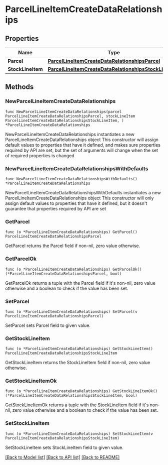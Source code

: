 # ParcelLineItemCreateDataRelationships

## Properties

Name | Type | Description | Notes
------------ | ------------- | ------------- | -------------
**Parcel** | [**ParcelLineItemCreateDataRelationshipsParcel**](ParcelLineItemCreateDataRelationshipsParcel.md) |  | 
**StockLineItem** | [**ParcelLineItemCreateDataRelationshipsStockLineItem**](ParcelLineItemCreateDataRelationshipsStockLineItem.md) |  | 

## Methods

### NewParcelLineItemCreateDataRelationships

`func NewParcelLineItemCreateDataRelationships(parcel ParcelLineItemCreateDataRelationshipsParcel, stockLineItem ParcelLineItemCreateDataRelationshipsStockLineItem, ) *ParcelLineItemCreateDataRelationships`

NewParcelLineItemCreateDataRelationships instantiates a new ParcelLineItemCreateDataRelationships object
This constructor will assign default values to properties that have it defined,
and makes sure properties required by API are set, but the set of arguments
will change when the set of required properties is changed

### NewParcelLineItemCreateDataRelationshipsWithDefaults

`func NewParcelLineItemCreateDataRelationshipsWithDefaults() *ParcelLineItemCreateDataRelationships`

NewParcelLineItemCreateDataRelationshipsWithDefaults instantiates a new ParcelLineItemCreateDataRelationships object
This constructor will only assign default values to properties that have it defined,
but it doesn't guarantee that properties required by API are set

### GetParcel

`func (o *ParcelLineItemCreateDataRelationships) GetParcel() ParcelLineItemCreateDataRelationshipsParcel`

GetParcel returns the Parcel field if non-nil, zero value otherwise.

### GetParcelOk

`func (o *ParcelLineItemCreateDataRelationships) GetParcelOk() (*ParcelLineItemCreateDataRelationshipsParcel, bool)`

GetParcelOk returns a tuple with the Parcel field if it's non-nil, zero value otherwise
and a boolean to check if the value has been set.

### SetParcel

`func (o *ParcelLineItemCreateDataRelationships) SetParcel(v ParcelLineItemCreateDataRelationshipsParcel)`

SetParcel sets Parcel field to given value.


### GetStockLineItem

`func (o *ParcelLineItemCreateDataRelationships) GetStockLineItem() ParcelLineItemCreateDataRelationshipsStockLineItem`

GetStockLineItem returns the StockLineItem field if non-nil, zero value otherwise.

### GetStockLineItemOk

`func (o *ParcelLineItemCreateDataRelationships) GetStockLineItemOk() (*ParcelLineItemCreateDataRelationshipsStockLineItem, bool)`

GetStockLineItemOk returns a tuple with the StockLineItem field if it's non-nil, zero value otherwise
and a boolean to check if the value has been set.

### SetStockLineItem

`func (o *ParcelLineItemCreateDataRelationships) SetStockLineItem(v ParcelLineItemCreateDataRelationshipsStockLineItem)`

SetStockLineItem sets StockLineItem field to given value.



[[Back to Model list]](../README.md#documentation-for-models) [[Back to API list]](../README.md#documentation-for-api-endpoints) [[Back to README]](../README.md)


